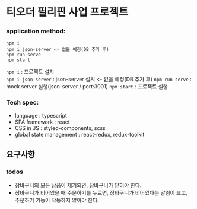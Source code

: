 # 티오더 필리핀 사업 프로젝트

### application method:

```
npm i
npm i json-server <- 없을 예정(DB 추가 후)
npm run serve
npm start
```

`npm i` : 프로젝트 설치  
`npm i json-server` : json-server 설치 <- 없을 예정(DB 추가 후)
`npm run serve` : mock server 실행(json-server / port:3001)
`npm start` : 프로젝트 실행

### Tech spec:

- language : typescript
- SPA framework : react
- CSS in JS : styled-components, scss
- global state management : react-redux, redux-toolkit

## 요구사항

### todos

- 장바구니의 모든 상품이 제거되면, 장바구니가 닫혀야 한다.
- 장바구니가 비어있을 때 주문하기를 누르면, 장바구니가 비어있다는 알림이 뜨고, 주문하기 기능이 작동하지 않아야 한다.